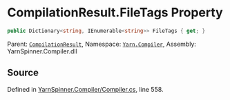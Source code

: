 # CompilationResult.FileTags Property


```csharp
public Dictionary<string, IEnumerable<string>> FileTags { get; }
```



<div class="class-metadata">

Parent: [`CompilationResult`](/api/csharp/yarn.compiler/compilationresult.md), Namespace: [`Yarn.Compiler`](/api/csharp/yarn.compiler/README.md), Assembly: YarnSpinner.Compiler.dll
</div>

## Source
Defined in [YarnSpinner.Compiler/Compiler.cs](https://github.com/YarnSpinnerTool/YarnSpinner//blob/develop/YarnSpinner.Compiler/Compiler.cs#L558), line 558.
